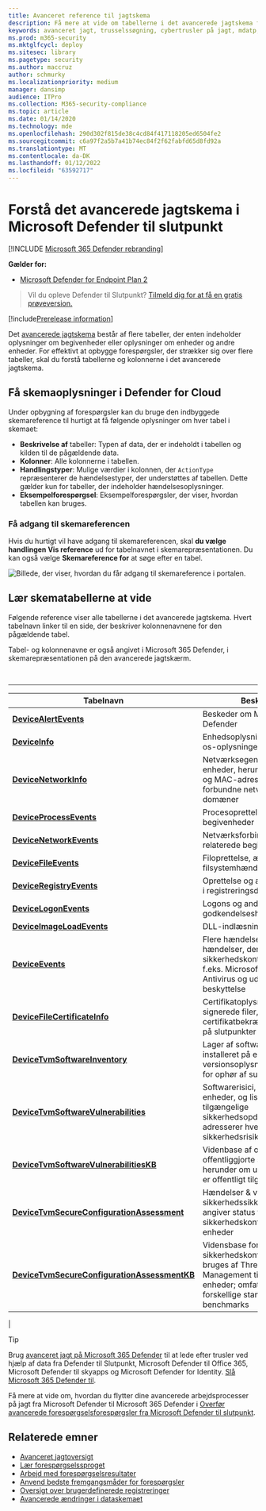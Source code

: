 ```yaml
---
title: Avanceret reference til jagtskema
description: Få mere at vide om tabellerne i det avancerede jagtskema for at forstå de data, du kan køre trusselsforespørgsler på.
keywords: avanceret jagt, trusselssøgning, cybertrusler på jagt, mdatp, microsoft defender atp, microsoft defender for slutpunkt, wdatp-søgning, forespørgsel, telemetri, skemareference, kusto, tabel, data
ms.prod: m365-security
ms.mktglfcycl: deploy
ms.sitesec: library
ms.pagetype: security
ms.author: maccruz
author: schmurky
ms.localizationpriority: medium
manager: dansimp
audience: ITPro
ms.collection: M365-security-compliance
ms.topic: article
ms.date: 01/14/2020
ms.technology: mde
ms.openlocfilehash: 290d302f815de38c4cd84f417118205ed6504fe2
ms.sourcegitcommit: c6a97f2a5b7a41b74ec84f2f62fabfd65d8fd92a
ms.translationtype: MT
ms.contentlocale: da-DK
ms.lasthandoff: 01/12/2022
ms.locfileid: "63592717"
---
```

# <a name="understand-the-advanced-hunting-schema-in-microsoft-defender-for-endpoint"></a>Forstå det avancerede jagtskema i Microsoft Defender til slutpunkt

[!INCLUDE [Microsoft 365 Defender rebranding](../../includes/microsoft-defender.md)]

**Gælder for:**
- [Microsoft Defender for Endpoint Plan 2](https://go.microsoft.com/fwlink/?linkid=2154037)

> Vil du opleve Defender til Slutpunkt? [Tilmeld dig for at få en gratis prøveversion.](https://signup.microsoft.com/create-account/signup?products=7f379fee-c4f9-4278-b0a1-e4c8c2fcdf7e&ru=https://aka.ms/MDEp2OpenTrial?ocid=docs-wdatp-advancedhuntingref-abovefoldlink)

[!include[Prerelease information](../../includes/prerelease.md)]

Det [avancerede jagtskema](advanced-hunting-overview.md) består af flere tabeller, der enten indeholder oplysninger om begivenheder eller oplysninger om enheder og andre enheder. For effektivt at opbygge forespørgsler, der strækker sig over flere tabeller, skal du forstå tabellerne og kolonnerne i det avancerede jagtskema.

## <a name="get-schema-information-in-the-defender-for-cloud"></a>Få skemaoplysninger i Defender for Cloud

Under opbygning af forespørgsler kan du bruge den indbyggede skemareference til hurtigt at få følgende oplysninger om hver tabel i skemaet:

- **Beskrivelse af** tabeller: Typen af data, der er indeholdt i tabellen og kilden til de pågældende data.
- **Kolonner**: Alle kolonnerne i tabellen.
- **Handlingstyper**: Mulige værdier i kolonnen, der `ActionType` repræsenterer de hændelsestyper, der understøttes af tabellen. Dette gælder kun for tabeller, der indeholder hændelsesoplysninger.
- **Eksempelforespørgsel**: Eksempelforespørgsler, der viser, hvordan tabellen kan bruges.

### <a name="access-the-schema-reference"></a>Få adgang til skemareferencen

Hvis du hurtigt vil have adgang til skemareferencen, skal **du vælge handlingen Vis reference** ud for tabelnavnet i skemarepræsentationen. Du kan også vælge **Skemareference for** at søge efter en tabel.

![Billede, der viser, hvordan du får adgang til skemareference i portalen.](images/ah-reference.png)

## <a name="learn-the-schema-tables"></a>Lær skematabellerne at vide

Følgende reference viser alle tabellerne i det avancerede jagtskema. Hvert tabelnavn linker til en side, der beskriver kolonnenavnene for den pågældende tabel.

Tabel- og kolonnenavne er også angivet i Microsoft 365 Defender, i skemarepræsentationen på den avancerede jagtskærm.

<br>

****

|Tabelnavn|Beskrivelse|
|---|---|
|**[DeviceAlertEvents](advanced-hunting-devicealertevents-table.md)**|Beskeder om Microsoft 365 Defender |
|**[DeviceInfo](advanced-hunting-deviceinfo-table.md)**|Enhedsoplysninger, herunder os-oplysninger|
|**[DeviceNetworkInfo](advanced-hunting-devicenetworkinfo-table.md)**|Netværksegenskaber for enheder, herunder adaptere, IP- og MAC-adresser samt forbundne netværk og domæner|
|**[DeviceProcessEvents](advanced-hunting-deviceprocessevents-table.md)**|Procesoprettelse og relaterede begivenheder|
|**[DeviceNetworkEvents](advanced-hunting-devicenetworkevents-table.md)**|Netværksforbindelse og relaterede begivenheder|
|**[DeviceFileEvents](advanced-hunting-devicefileevents-table.md)**|Filoprettelse, ændring og andre filsystemhændelser|
|**[DeviceRegistryEvents](advanced-hunting-deviceregistryevents-table.md)**|Oprettelse og ændring af poster i registreringsdatabasen|
|**[DeviceLogonEvents](advanced-hunting-devicelogonevents-table.md)**|Logons og andre godkendelseshændelser|
|**[DeviceImageLoadEvents](advanced-hunting-deviceimageloadevents-table.md)**|DLL-indlæsningshændelser|
|**[DeviceEvents](advanced-hunting-deviceevents-table.md)**|Flere hændelsestyper, herunder hændelser, der udløses af sikkerhedskontrolelementer, f.eks. Microsoft Defender Antivirus og udnyttelse af beskyttelse|
|**[DeviceFileCertificateInfo](advanced-hunting-devicefilecertificateinfo-table.md)**|Certifikatoplysninger for signerede filer, der er hentet fra certifikatbekræftelseshændelser på slutpunkter|
|**[DeviceTvmSoftwareInventory](advanced-hunting-devicetvmsoftwareinventory-table.md)**|Lager af software, der er installeret på enheder, herunder versionsoplysninger og status for ophør af support|
|**[DeviceTvmSoftwareVulnerabilities](advanced-hunting-devicetvmsoftwarevulnerabilities-table.md)**|Softwarerisici, der findes på enheder, og listen over tilgængelige sikkerhedsopdateringer, der adresserer hver sikkerhedsrisiko|
|**[DeviceTvmSoftwareVulnerabilitiesKB](advanced-hunting-devicetvmsoftwarevulnerabilitieskb-table.md)**|Videnbase af offentligt offentliggjorte sårbarheder, herunder om udnyttelse af kode er offentligt tilgængelig|
|**[DeviceTvmSecureConfigurationAssessment](advanced-hunting-devicetvmsecureconfigurationassessment-table.md)**|Hændelser & vurdering af sikkerhedssikkerhedsrisiko, der angiver status for forskellige sikkerhedskonfigurationer på enheder|
|**[DeviceTvmSecureConfigurationAssessmentKB](advanced-hunting-devicetvmsecureconfigurationassessmentkb-table.md)**|Vidensbase for forskellige sikkerhedskonfigurationer, der bruges af Threat & Vulnerability Management til at vurdere enheder; omfatter tilknytning til forskellige standarder og benchmarks|
|

> [!TIP]
> Brug [avanceret jagt på Microsoft 365 Defender](/microsoft-365/security/defender/advanced-hunting-overview) til at lede efter trusler ved hjælp af data fra Defender til Slutpunkt, Microsoft Defender til Office 365, Microsoft Defender til skyapps og Microsoft Defender for Identity. [Slå Microsoft 365 Defender til](/microsoft-365/security/defender/m365d-enable).

Få mere at vide om, hvordan du flytter dine avancerede arbejdsprocesser på jagt fra Microsoft Defender til Microsoft 365 Defender i [Overfør avancerede forespørgselsforespørgsler fra Microsoft Defender til slutpunkt](/microsoft-365/security/defender/advanced-hunting-migrate-from-mde).

## <a name="related-topics"></a>Relaterede emner

- [Avanceret jagtoversigt](advanced-hunting-overview.md)
- [Lær forespørgselssproget](advanced-hunting-query-language.md)
- [Arbejd med forespørgselsresultater](advanced-hunting-query-results.md)
- [Anvend bedste fremgangsmåder for forespørgsler](advanced-hunting-best-practices.md)
- [Oversigt over brugerdefinerede registreringer](overview-custom-detections.md)
- [Avancerede ændringer i dataskemaet](https://techcommunity.microsoft.com/t5/microsoft-defender-atp/advanced-hunting-data-schema-changes/ba-p/1043914)
